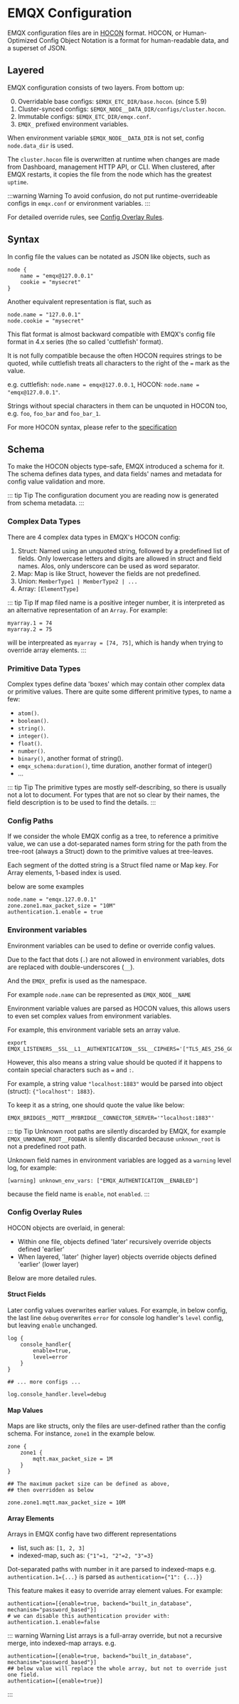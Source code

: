 # EMQX Configuration

EMQX configuration files are in [HOCON](https://github.com/emqx/hocon) format.
HOCON, or Human-Optimized Config Object Notation is a format for human-readable data,
and a superset of JSON.

## Layered

EMQX configuration consists of two layers.
From bottom up:

0. Overridable base configs: `$EMQX_ETC_DIR/base.hocon`. (since 5.9)
1. Cluster-synced configs: `$EMQX_NODE__DATA_DIR/configs/cluster.hocon`.
2. Immutable configs: `$EMQX_ETC_DIR/emqx.conf`.
3. `EMQX_` prefixed environment variables.

When environment variable `$EMQX_NODE__DATA_DIR` is not set, config `node.data_dir` is used.

The `cluster.hocon` file is overwritten at runtime when changes
are made from Dashboard, management HTTP API, or CLI.
When clustered, after EMQX restarts, it copies the file from the node which has the greatest `uptime`.

:::warning Warning
To avoid confusion, do not put runtime-overrideable configs in `emqx.conf` or environment variables.
:::

For detailed override rules, see [Config Overlay Rules](#config-overlay-rules).

## Syntax

In config file the values can be notated as JSON like objects, such as
```
node {
    name = "emqx@127.0.0.1"
    cookie = "mysecret"
}
```

Another equivalent representation is flat, such as

```
node.name = "127.0.0.1"
node.cookie = "mysecret"
```

This flat format is almost backward compatible with EMQX's config file format
in 4.x series (the so called 'cuttlefish' format).

It is not fully compatible because the often HOCON requires strings to be quoted,
while cuttlefish treats all characters to the right of the `=` mark as the value.

e.g. cuttlefish: `node.name = emqx@127.0.0.1`, HOCON: `node.name = "emqx@127.0.0.1"`.

Strings without special characters in them can be unquoted in HOCON too,
e.g. `foo`, `foo_bar` and `foo_bar_1`.

For more HOCON syntax, please refer to the [specification](https://github.com/lightbend/config/blob/main/HOCON.md)

## Schema

To make the HOCON objects type-safe, EMQX introduced a schema for it.
The schema defines data types, and data fields' names and metadata for config value validation
and more.

::: tip Tip
The configuration document you are reading now is generated from schema metadata.
:::

### Complex Data Types

There are 4 complex data types in EMQX's HOCON config:

1. Struct: Named using an unquoted string, followed by a predefined list of fields.
   Only lowercase letters and digits are allowed in struct and field names.
   Alos, only underscore can be used as word separator.
1. Map: Map is like Struct, however the fields are not predefined.
1. Union: `MemberType1 | MemberType2 | ...`
1. Array: `[ElementType]`

::: tip Tip
If map filed name is a positive integer number, it is interpreted as an alternative representation of an `Array`.
For example:
```
myarray.1 = 74
myarray.2 = 75
```
will be interpreated as `myarray = [74, 75]`, which is handy when trying to override array elements.
:::

### Primitive Data Types

Complex types define data 'boxes' which may contain other complex data
or primitive values.
There are quite some different primitive types, to name a few:

* `atom()`.
* `boolean()`.
* `string()`.
* `integer()`.
* `float()`.
* `number()`.
* `binary()`, another format of string().
* `emqx_schema:duration()`, time duration, another format of integer()
* ...

::: tip Tip
The primitive types are mostly self-describing, so there is usually not a lot to document.
For types that are not so clear by their names, the field description is to be used to find the details.
:::

### Config Paths

If we consider the whole EMQX config as a tree,
to reference a primitive value, we can use a dot-separated names form string for
the path from the tree-root (always a Struct) down to the primitive values at tree-leaves.

Each segment of the dotted string is a Struct filed name or Map key.
For Array elements, 1-based index is used.

below are some examples

```
node.name = "emqx.127.0.0.1"
zone.zone1.max_packet_size = "10M"
authentication.1.enable = true
```

### Environment variables

Environment variables can be used to define or override config values.

Due to the fact that dots (`.`) are not allowed in environment variables, dots are
replaced with double-underscores (`__`).

And the `EMQX_` prefix is used as the namespace.

For example `node.name` can be represented as `EMQX_NODE__NAME`

Environment variable values are parsed as HOCON values, this allows users
to even set complex values from environment variables.

For example, this environment variable sets an array value.

```
export EMQX_LISTENERS__SSL__L1__AUTHENTICATION__SSL__CIPHERS='["TLS_AES_256_GCM_SHA384"]'
```
However, this also means a string value should be quoted if it happens to contain special
characters such as `=` and `:`.

For example, a string value `"localhost:1883"` would be
parsed into object (struct): `{"localhost": 1883}`.

To keep it as a string, one should quote the value like below:

```
EMQX_BRIDGES__MQTT__MYBRIDGE__CONNECTOR_SERVER='"localhost:1883"'
```

::: tip Tip
Unknown root paths are silently discarded by EMQX, for example `EMQX_UNKNOWN_ROOT__FOOBAR` is
silently discarded because `unknown_root` is not a predefined root path.

Unknown field names in environment variables are logged as a `warning` level log, for example:

```
[warning] unknown_env_vars: ["EMQX_AUTHENTICATION__ENABLED"]
```

because the field name is `enable`, not `enabled`.
:::


### Config Overlay Rules

HOCON objects are overlaid, in general:

- Within one file, objects defined 'later' recursively override objects defined 'earlier'
- When layered, 'later' (higher layer) objects override objects defined 'earlier' (lower layer)

Below are more detailed rules.

#### Struct Fields

Later config values overwrites earlier values.
For example, in below config, the last line `debug` overwrites `error` for
console log handler's `level` config, but leaving `enable` unchanged.
```
log {
    console_handler{
        enable=true,
        level=error
    }
}

## ... more configs ...

log.console_handler.level=debug
```

#### Map Values

Maps are like structs, only the files are user-defined rather than
the config schema. For instance, `zone1` in the example below.

```
zone {
    zone1 {
        mqtt.max_packet_size = 1M
    }
}

## The maximum packet size can be defined as above,
## then overridden as below

zone.zone1.mqtt.max_packet_size = 10M
```

#### Array Elements

Arrays in EMQX config have two different representations

* list, such as: `[1, 2, 3]`
* indexed-map, such as: `{"1"=1, "2"=2, "3"=3}`

Dot-separated paths with number in it are parsed to indexed-maps
e.g. `authentication.1={...}` is parsed as `authentication={"1": {...}}`

This feature makes it easy to override array element values. For example:

```
authentication=[{enable=true, backend="built_in_database", mechanism="password_based"}]
# we can disable this authentication provider with:
authentication.1.enable=false
```

::: warning Warning
List arrays is a full-array override, but not a recursive merge, into indexed-map arrays.
e.g.

```
authentication=[{enable=true, backend="built_in_database", mechanism="password_based"}]
## below value will replace the whole array, but not to override just one field.
authentication=[{enable=true}]
```
:::
